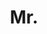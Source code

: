 ---
name: Arslan Chaudhry
title: Mr.
email: arslan.chaudhry@new.ox.ac.uk
website: http://www.robots.ox.ac.uk/~arslan/
note: NULL
category: Graduate Students
photo: /images/people/ArslanChaudhry.jpg
---